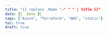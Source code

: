 ```yaml
---
title: "{{ replace .Name "-" " " | title }}"
date: {{ .Date }}
tags: ["Azure", "Terraform", "AWS", "static"]
toc: true
draft: true
---
```


